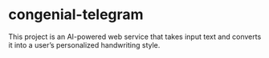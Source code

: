 # congenial-telegram
This project is an AI-powered web service that takes input text and converts it into a user’s personalized handwriting style.
